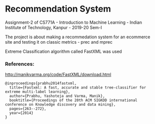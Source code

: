# Recommendation System

Assignment-2 of CS771A - Introduction to Machine Learning - Indian Institute of Technology, Kanpur - 2019-20 Sem-I

The project is about making a recommedation system for an ecommerce site and testing it on classic metrics - prec and mprec

Extreme Classification algorithm called FastXML was used

### References:

http://manikvarma.org/code/FastXML/download.html

```
@inproceedings{prabhu2014fastxml,
  title={Fastxml: A fast, accurate and stable tree-classifier for extreme multi-label learning},
  author={Prabhu, Yashoteja and Varma, Manik},
  booktitle={Proceedings of the 20th ACM SIGKDD international conference on Knowledge discovery and data mining},
  pages={263--272},
  year={2014}
}
```

